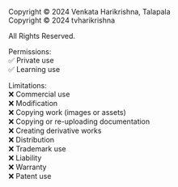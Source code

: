 Copyright © 2024 Venkata Harikrishna, Talapala <br>
Copyright © 2024 tvharikrishna

All Rights Reserved. 

Permissions: <br>
✅ Private use <br>
✅ Learning use <br>

Limitations: <br>
❌ Commercial use <br>
❌ Modification <br>
❌ Copying work (images or assets) <br>
❌ Copying or re-uploading documentation <br>
❌ Creating derivative works <br>
❌ Distribution <br>
❌ Trademark use <br>
❌ Liability <br>
❌ Warranty <br>
❌ Patent use <br>
